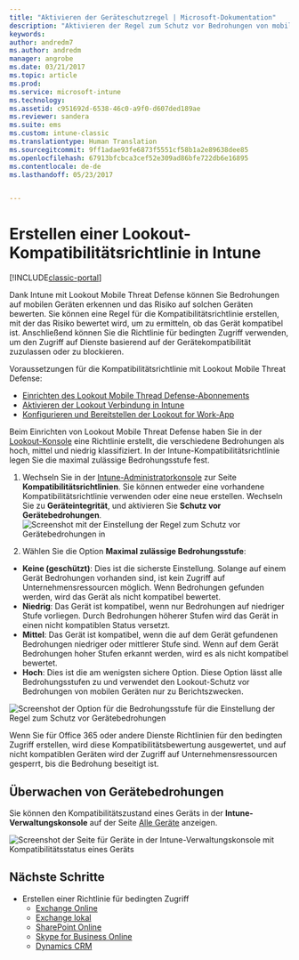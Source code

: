 ```yaml
---
title: "Aktivieren der Geräteschutzregel | Microsoft-Dokumentation"
description: "Aktivieren der Regel zum Schutz vor Bedrohungen von mobilen Geräten in der Gerätekompatibilitätsrichtlinie."
keywords: 
author: andredm7
ms.author: andredm
manager: angrobe
ms.date: 03/21/2017
ms.topic: article
ms.prod: 
ms.service: microsoft-intune
ms.technology: 
ms.assetid: c951692d-6538-46c0-a9f0-d607ded189ae
ms.reviewer: sandera
ms.suite: ems
ms.custom: intune-classic
ms.translationtype: Human Translation
ms.sourcegitcommit: 9ff1adae93fe6873f5551cf58b1a2e89638dee85
ms.openlocfilehash: 67913bfcbca3cef52e309ad86bfe722db6e16895
ms.contentlocale: de-de
ms.lasthandoff: 05/23/2017


---
```


# <a name="create-lookout-device-compliance-policy-in-intune"></a>Erstellen einer Lookout-Kompatibilitätsrichtlinie in Intune

[!INCLUDE[classic-portal](../includes/classic-portal.md)]

Dank Intune mit Lookout Mobile Threat Defense können Sie Bedrohungen auf mobilen Geräten erkennen und das Risiko auf solchen Geräten bewerten. Sie können eine Regel für die Kompatibilitätsrichtlinie erstellen, mit der das Risiko bewertet wird, um zu ermitteln, ob das Gerät kompatibel ist. Anschließend können Sie die Richtlinie für bedingten Zugriff verwenden, um den Zugriff auf Dienste basierend auf der Gerätekompatibilität zuzulassen oder zu blockieren.

Voraussetzungen für die Kompatibilitätsrichtlinie mit Lookout Mobile Threat Defense:

- [Einrichten des Lookout Mobile Thread Defense-Abonnements](setup-your-lookout-mtd-subscription.md)
- [Aktivieren der Lookout Verbindung in Intune](enable-lookout-mtd-connection.md)
- [Konfigurieren und Bereitstellen der Lookout for Work-App](configure-deploy-lookout-for-work-app.md)

Beim Einrichten von Lookout Mobile Threat Defense haben Sie in der [Lookout-Konsole](https://aad.lookout.com) eine Richtlinie erstellt, die verschiedene Bedrohungen als hoch, mittel und niedrig klassifiziert. In der Intune-Kompatibilitätsrichtlinie legen Sie die maximal zulässige Bedrohungsstufe fest.

1. Wechseln Sie in der [Intune-Administratorkonsole](https://manage.microsoft.com) zur Seite **Kompatibilitätsrichtlinien**. Sie können entweder eine vorhandene Kompatibilitätsrichtlinie verwenden oder eine neue erstellen. Wechseln Sie zu **Geräteintegrität**, und aktivieren Sie **Schutz vor Gerätebedrohungen**.
  ![Screenshot mit der Einstellung der Regel zum Schutz vor Gerätebedrohungen in ](../media/mtp/mtp-compliance-policy-rule.png)

2. Wählen Sie die Option **Maximal zulässige Bedrohungsstufe**:
  * **Keine (geschützt)**: Dies ist die sicherste Einstellung.  Solange auf einem Gerät Bedrohungen vorhanden sind, ist kein Zugriff auf Unternehmensressourcen möglich.  Wenn Bedrohungen gefunden werden, wird das Gerät als nicht kompatibel bewertet.  
  * **Niedrig**: Das Gerät ist kompatibel, wenn nur Bedrohungen auf niedriger Stufe vorliegen. Durch Bedrohungen höherer Stufen wird das Gerät in einen nicht kompatiblen Status versetzt.
  * **Mittel**: Das Gerät ist kompatibel, wenn die auf dem Gerät gefundenen Bedrohungen niedriger oder mittlerer Stufe sind. Wenn auf dem Gerät Bedrohungen hoher Stufen erkannt werden, wird es als nicht kompatibel bewertet.
  * **Hoch**: Dies ist die am wenigsten sichere Option. Diese Option lässt alle Bedrohungsstufen zu und verwendet den Lookout-Schutz vor Bedrohungen von mobilen Geräten nur zu Berichtszwecken.

![Screenshot der Option für die Bedrohungsstufe für die Einstellung der Regel zum Schutz vor Gerätebedrohungen](../media/mtp/mtp-compliance-policy-setting.png)

Wenn Sie für Office 365 oder andere Dienste Richtlinien für den bedingten Zugriff erstellen, wird diese Kompatibilitätsbewertung ausgewertet, und auf nicht kompatiblen Geräten wird der Zugriff auf Unternehmensressourcen gesperrt, bis die Bedrohung beseitigt ist.

## <a name="monitor-device-threats"></a>Überwachen von Gerätebedrohungen
Sie können den Kompatibilitätszustand eines Geräts in der **Intune-Verwaltungskonsole** auf der Seite [Alle Geräte](https://manage.microsoft.com) anzeigen.

![Screenshot der Seite für Geräte in der Intune-Verwaltungskonsole mit Kompatibilitätsstatus eines Geräts](../media/mtp/mtp-device-status-intune-console.png)

## <a name="next-steps"></a>Nächste Schritte
* Erstellen einer Richtlinie für bedingten Zugriff
  * [Exchange Online](restrict-access-to-exchange-online-with-microsoft-intune.md)
  * [Exchange lokal](restrict-access-to-exchange-onpremises-with-microsoft-intune.md)
  * [SharePoint Online](restrict-access-to-sharepoint-online-with-microsoft-intune.md)
  * [Skype for Business Online](restrict-access-to-skype-for-business-online-with-microsoft-intune.md)
  * [Dynamics CRM](restrict-access-to-dynamics-crm-online-with-microsoft-intune.md)

